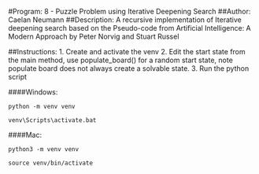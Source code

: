 #Program: 
    8 - Puzzle Problem using Iterative Deepening Search
##Author: 
    Caelan Neumann
##Description: 
    A recursive implementation of Iterative deepening search based on the Pseudo-code from Artificial Intelligence: A Modern Approach by Peter Norvig and Stuart Russel

##Instructions:
    1. Create and activate the venv
    2. Edit the start state from the main method, use populate_board() for a random start state, note populate board does not always create a solvable state.
    3. Run the python script

####Windows:
    
    python -m venv venv

    venv\Scripts\activate.bat


####Mac:

    python3 -m venv venv

    source venv/bin/activate










 
